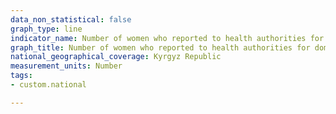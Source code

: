 ```yaml
---
data_non_statistical: false
graph_type: line
indicator_name: Number of women who reported to health authorities for domestic violence
graph_title: Number of women who reported to health authorities for domestic violence
national_geographical_coverage: Kyrgyz Republic
measurement_units: Number
tags:
- custom.national

---
```

